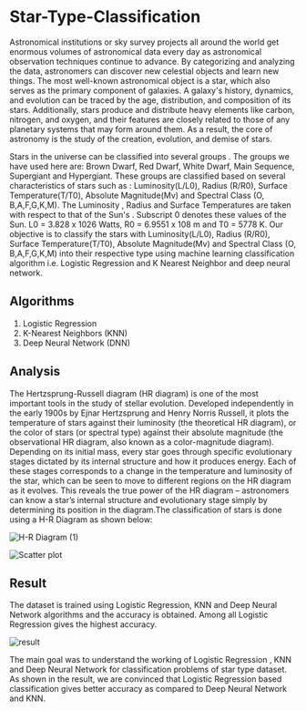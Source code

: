 # Star-Type-Classification
Astronomical institutions or sky survey projects all around the world get enormous volumes of astronomical data every day as astronomical observation techniques continue to advance. By categorizing and analyzing the data, astronomers can discover new celestial objects and learn new things. The most well-known astronomical object is a star, which also serves as the primary  component of galaxies. A galaxy's history, dynamics, and evolution can be traced by the age, distribution, and composition of its stars. Additionally, stars produce and distribute heavy elements like carbon, nitrogen, and oxygen, and their features are closely related to those of any planetary systems that may form around them. As a result, the core of astronomy is the study of the creation, evolution, and demise of stars. 

Stars in the universe can be classified into several groups . The groups we have used here are: Brown Dwarf, Red Dwarf, White Dwarf, Main Sequence, Supergiant and Hypergiant. These groups are classified based on several characteristics of stars such as : Luminosity(L/L0), Radius (R/R0), Surface Temperature(T/T0), Absolute Magnitude(Mv) and Spectral Class (O, B,A,F,G,K,M). The Luminosity , Radius and Surface Temperatures are taken with respect to that of the Sun's . Subscript 0 denotes these values of the Sun. L0 = 3.828 x 1026   Watts, R0 = 6.9551 x 108 m and T0 = 5778 K. Our objective is to classify the stars with Luminosity(L/L0), Radius (R/R0), Surface Temperature(T/T0), Absolute Magnitude(Mv) and Spectral Class (O, B,A,F,G,K,M) into their respective type using machine learning classification algorithm i.e. Logistic Regression and K Nearest Neighbor and deep neural network.

## Algorithms
1. Logistic Regression
2. K-Nearest Neighbors (KNN)
3. Deep Neural Network (DNN)

## Analysis
The Hertzsprung-Russell diagram (HR diagram) is one of the most important tools in the study of stellar evolution. Developed independently in the early 1900s by Ejnar Hertzsprung and Henry Norris Russell, it plots the temperature of stars against their luminosity (the theoretical HR diagram), or the color of stars (or spectral type) against their absolute magnitude (the observational HR diagram, also known as a color-magnitude diagram). Depending on its initial mass, every star goes through specific evolutionary stages dictated by its internal structure and how it produces energy. Each of these stages corresponds to a change in the temperature and luminosity of the star, which can be seen to move to different regions on the HR diagram as it evolves. This reveals the true power of the HR diagram – astronomers can know a star’s internal structure and evolutionary stage simply by determining its position in the diagram.The classification of stars is done using a H-R Diagram as shown below: 

![H-R Diagram (1)](https://github.com/engineer-sonali/Star-Type-Classification/assets/71033672/721cfee5-6cbf-493d-9789-15c036c75fbd)

![Scatter plot](https://github.com/engineer-sonali/Star-Type-Classification/assets/71033672/a550f674-53e8-4d06-bfc5-6150d0a2513a)

## Result
The dataset is trained using Logistic Regression, KNN and Deep Neural Network algorithms and the accuracy is obtained. Among all Logistic Regression gives the highest accuracy.

![result](https://github.com/engineer-sonali/Star-Type-Classification/assets/71033672/56e5a07e-d0c6-41c5-800c-6329e97525dc)

The main goal was to understand the working of Logistic Regression , KNN and Deep Neural Network for classification problems of star type dataset. As shown in the result, we are convinced that Logistic Regression based classification gives better accuracy as compared to Deep Neural Network and KNN. 







